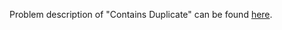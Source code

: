 Problem description of "Contains Duplicate" can be found [here](https://leetcode.com/problems/contains-duplicate-ii/).
